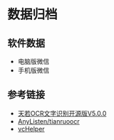 # 数据归档

## 软件数据

- 电脑版微信
- 手机版微信

## 参考链接

- [天若OCR文字识别开源版V5.0.0](https://www.52pojie.cn/thread-876331-1-1.html)
- [AnyListen/tianruoocr](https://github.com/AnyListen/tianruoocr)
- [vcHelper](https://www.cnblogs.com/hanford/p/6104162.html)

